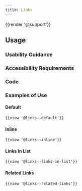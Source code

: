 ```yaml
---
title: Links
---
```

{{render '@support'}}


## Usage

### Usability Guidance

### Accessibility Requirements

### Code

### Examples of Use

#### Default

```
{{view '@links--default'}}

```
#### Inline

```
{{view '@links--inline'}}

```

#### Links In List


```
{{view '@links--links-in-list'}}

```

#### Related Links

```
{{view '@links--related-links'}}

```

